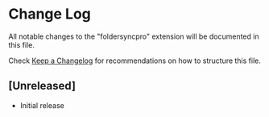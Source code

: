 # Change Log

All notable changes to the "foldersyncpro" extension will be documented in this file.

Check [Keep a Changelog](http://keepachangelog.com/) for recommendations on how to structure this file.

## [Unreleased]

- Initial release